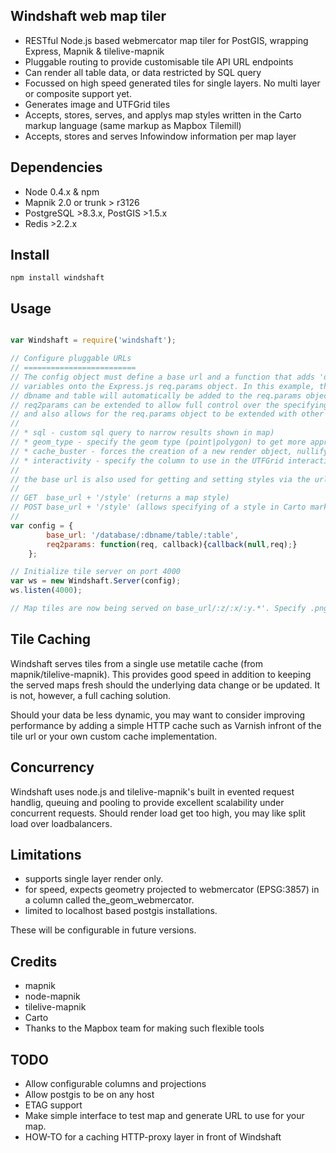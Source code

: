 Windshaft web map tiler
-----------------------

* RESTful Node.js based webmercator map tiler for PostGIS, wrapping Express, Mapnik & tilelive-mapnik
* Pluggable routing to provide customisable tile API URL endpoints
* Can render all table data, or data restricted by SQL query
* Focussed on high speed generated tiles for single layers. No multi layer or composite support yet.
* Generates image and UTFGrid tiles
* Accepts, stores, serves, and applys map styles written in the Carto markup language (same markup as Mapbox Tilemill)
* Accepts, stores and serves Infowindow information per map layer


Dependencies
------------
* Node 0.4.x & npm
* Mapnik 2.0 or trunk > r3126
* PostgreSQL >8.3.x, PostGIS >1.5.x
* Redis >2.2.x


Install
-------
```
npm install windshaft
```


Usage
-----
```javascript

var Windshaft = require('windshaft');

// Configure pluggable URLs
// =========================
// The config object must define a base url and a function that adds 'dbname' and 'table'
// variables onto the Express.js req.params object. In this example, the base URL is such that
// dbname and table will automatically be added to the req.params object by express.js.
// req2params can be extended to allow full control over the specifying of dbname and table,
// and also allows for the req.params object to be extended with other variables, such as:
//
// * sql - custom sql query to narrow results shown in map)
// * geom_type - specify the geom type (point|polygon) to get more appropriate default styles
// * cache_buster - forces the creation of a new render object, nullifying existing metatile caches
// * interactivity - specify the column to use in the UTFGrid interactivity layer (defaults to 'id')
//
// the base url is also used for getting and setting styles via the urls:
//
// GET  base_url + '/style' (returns a map style)
// POST base_url + '/style' (allows specifying of a style in Carto markup in the 'style' form variable).
//
var config = {
        base_url: '/database/:dbname/table/:table',
        req2params: function(req, callback){callback(null,req);}
    };

// Initialize tile server on port 4000
var ws = new Windshaft.Server(config);
ws.listen(4000);

// Map tiles are now being served on base_url/:z/:x/:y.*'. Specify .png or .grid.json for image or UTFGrid tiles.
```


Tile Caching
------------
Windshaft serves tiles from a single use metatile cache (from mapnik/tilelive-mapnik). This provides good speed in
addition to keeping the served maps fresh should the underlying data change or be updated. It is not, however, a full caching solution.

Should your data be less dynamic, you may want to consider improving performance by adding a simple HTTP cache such as Varnish infront of the
tile url or your own custom cache implementation.


Concurrency
------------
Windshaft uses node.js and tilelive-mapnik's built in evented request handlig, queuing and pooling to provide excellent scalability under concurrent requests.
Should render load get too high, you may like split load over loadbalancers.


Limitations
-----------
* supports single layer render only.
* for speed, expects geometry projected to webmercator (EPSG:3857) in a column called the_geom_webmercator.
* limited to localhost based postgis installations.

These will be configurable in future versions.


Credits
--------
* mapnik
* node-mapnik
* tilelive-mapnik
* Carto
* Thanks to the Mapbox team for making such flexible tools


TODO
-----
* Allow configurable columns and projections
* Allow postgis to be on any host
* ETAG support
* Make simple interface to test map and generate URL to use for your map.
* HOW-TO for a caching HTTP-proxy layer in front of Windshaft